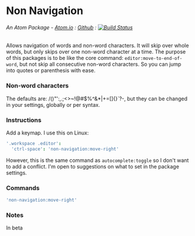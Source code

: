 # Non Navigation
###### An Atom Package - [Atom.io](https://atom.io/packages/non-navigation) : [Github](https://github.com/dsandstrom/atom-non-navigation) : [![Build Status](https://travis-ci.org/dsandstrom/atom-non-navigation.svg?branch=master)](https://travis-ci.org/dsandstrom/atom-non-navigation)
Allows navigation of words and non-word characters.  It will skip over whole words, but only skips over one non-word character at a time.  The purpose of this packages is to be like the core command: `editor:move-to-end-of-word`, but not skip all consecutive non-word characters.  So you can jump into quotes or parenthesis with ease.

### Non-word characters
The defaults are: /\()"':,.;<>~!@#$%^&*|+=[]{}`?-, but they can be changed in your settings, globally or per syntax.

### Instructions
Add a keymap.  I use this on Linux:
```cson
'.workspace .editor':
  'ctrl-space': 'non-navigation:move-right'
```
However, this is the same command as `autocomplete:toggle` so I don't want to add a conflict.  I'm open to suggestions on what to set in the package settings.

### Commands
```cson
'non-navigation:move-right'
```

### Notes
In beta
